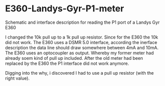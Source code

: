 # E360-Landys-Gyr-P1-meter
Schematic and interface description for reading the P1 port of a Landys Gyr E360

I changed the 10k pull up to a 1k pull up resistor. Since for the E360 the 10k did not work. The E360 uses a DSMR 5.0 interface, according the inerface description the data line should draw somewhere between 4mA and 10mA. The E360 uses an optocoupler as output. Whereby my former meter had already soem kind of pull up included. After the old meter had been replaced by the E360 the P1 interface did not work anymore.

Digging into the why, i discovered I had to use a pull up resistor (with the right value).
